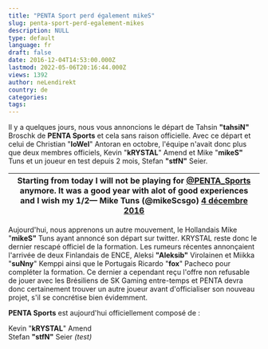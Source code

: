 ```yaml
---
title: "PENTA Sport perd également mikeS"
slug: penta-sport-perd-egalement-mikes
description: NULL
type: default
language: fr
draft: false
date: 2016-12-04T14:53:00.000Z
lastmod: 2022-05-06T20:16:44.000Z
views: 1392
author: neLendirekt
country: de
categories:
tags:
---
```

Il y a quelques jours, nous vous annoncions le départ de Tahsin **"tahsiN"** Broschk de **PENTA Sports** et cela sans raison officielle. Avec ce départ et celui de Christian "**loWel**" Antoran en octobre, l'équipe n'avait donc plus que deux membres officiels, Kevin "**kRYSTAL**" Amend et Mike "**mikeS"** Tuns et un joueur en test depuis 2 mois, Stefan **"stfN"** Seier.

| Starting from today I will not be playing for [@PENTA\_Sports](https://twitter.com/PENTA%5FSports) anymore. It was a good year with alot of good experiences and I wish my 1/2— Mike Tuns (@mikeScsgo) [4 décembre 2016](https://twitter.com/mikeScsgo/status/805354134354481152) |
| --------------------------------------------------------------------------------------------------------------------------------------------------------------------------------------------------------------------------------------------------------------------------------- |

  
Aujourd'hui, nous apprenons un autre mouvement, le Hollandais Mike "**mikeS"** Tuns ayant annoncé son départ sur twitter. KRYSTAL reste donc le dernier rescapé officiel de la formation. Les rumeurs récentes annonçaient l'arrivée de deux Finlandais de ENCE, Aleksi **"Aleksib"** Virolainen et Miikka "**suNny**" Kemppi ainsi que le Portugais Ricardo "**fox**" Pacheco pour compléter la formation. Ce dernier a cependant reçu l'offre non refusable de jouer avec les Brésiliens de SK Gaming entre-temps et PENTA devra donc certainement trouver un autre joueur avant d'officialiser son nouveau projet, s'il se concrétise bien évidemment.

**PENTA Sports** est aujourd'hui officiellement composé de :

Kevin "**kRYSTAL**" Amend  
Stefan **"stfN"** Seier _(test)_
